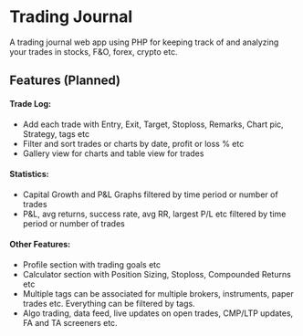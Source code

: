 # Trading Journal

A trading journal web app using PHP for keeping track of and analyzing your trades in stocks, F&O, forex, crypto etc.

## Features (Planned)

#### Trade Log:
- Add each trade with Entry, Exit, Target, Stoploss, Remarks, Chart pic, Strategy, tags etc
- Filter and sort trades or charts by date, profit or loss % etc
- Gallery view for charts and table view for trades

#### Statistics:
- Capital Growth and P&L Graphs filtered by time period or number of trades
- P&L, avg returns, success rate, avg RR, largest P/L etc filtered by time period or number of trades

#### Other Features:
- Profile section with trading goals etc
- Calculator section with Position Sizing, Stoploss, Compounded Returns etc
- Multiple tags can be associated for multiple brokers, instruments, paper trades etc. Everything can be filtered by tags.
- Algo trading, data feed, live updates on open trades, CMP/LTP updates, FA and TA screeners etc.
